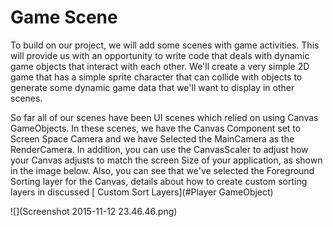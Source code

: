 # Game Scene

To build on our project, we will add some scenes with game activities.  This will provide us with an opportunity to write code that deals with dynamic game objects that interact with each other.  We'll create a very simple 2D game that has a simple sprite character that can collide with objects to generate some dynamic game data that we'll want to display in other scenes.

So far all of our scenes have been UI scenes which relied on using Canvas GameObjects.  In these scenes, we have the Canvas Component set to Screen Space Camera and we have Selected the MainCamera as the RenderCamera.  In addition, you can use the CanvasScaler to adjust how your Canvas adjusts to match the screen Size of your application, as shown in the image below. Also, you can see that we've selected the Foreground Sorting layer for the Canvas, details about how to create custom sorting layers in discussed [ Custom Sort Layers](#Player GameObject) 

![](Screenshot 2015-11-12 23.46.46.png)

